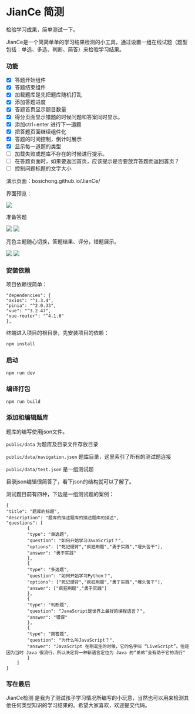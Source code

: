 # JianCe 简测

检验学习成果，简单测试一下。


JianCe是一个简简单单的学习结果检测的小工具，通过设置一组在线试题（题型包括：单选、多选、判断、简答）来检验学习结果。


### 功能

- [x] 答题开始组件
- [x] 答题结束组件
- [x] 加载题库是先把题库随机打乱
- [x] 添加答题进度
- [x] 答题首页显示题目数量
- [x] 得分页面显示错题的时候问题和答案同时显示。
- [x] 添加ctrl+enter 进行下一道题
- [x] 把答题页面继续组件化
- [x] 答题的时间控制，倒计时展示
- [x] 显示每一道题的类型
- [ ] 加载失败或题库不存在的时候进行提示。
- [ ] 在答题页面时，如果要返回首页，应该提示是否要放弃答题而返回首页？
- [ ] 控制问题标题的文字大小

演示页面：bosichong.github.io/JianCe/

界面预览：


![](./doc/11.png)


准备答题


![](./doc/22.png)
![](./doc/33.png)

亮色主题随心切换，答题结果、评分，错题展示。


![](./doc/44.png)
![](./doc/55.png)


### 安装依赖

项目依赖很简单：

    "dependencies": {
    "axios": "^1.3.4",
    "pinia": "^2.0.33",
    "vue": "^3.2.47",
    "vue-router": "^4.1.6"
    },

终端进入项目的根目录，先安装项目的依赖：

```sh
npm install
```

### 启动

```sh
npm run dev
```

### 编译打包

```sh
npm run build
```

### 添加和编辑题库

题库的编写使用json文件。

`public/data`  为题库及目录文件存放目录

`public/data/navigation.json` 题库目录，这里索引了所有的测试题连接

`public/data/test.json`  是一组测试题

目录json编辑很简答了，看下json的结构就可以了解了。

测试题目前有四种，下边是一组测试题的案例：

    {
    "title": "题库的标题",
    "description": "题库的描述题库的描述题库的描述",
    "questions": [
            {
            "type": "单选题",
            "question": "如何开始学习JavaScript？",
            "options": ["死记硬背","疯狂刷题","勇于实践","埋头苦干"],
            "answer": "勇于实践"
            },
            {
            "type": "多选题",
            "question": "如何开始学习Python？",
            "options": ["死记硬背","疯狂刷题","勇于实践","埋头苦干"],
            "answer": ["疯狂刷题","勇于实践"]
            },
            {
            "type": "判断题",
            "question": "JavaScript是世界上最好的编程语言？",
            "answer": "错误"
            },
            {
            "type": "简答题",
            "question": "为什么叫JavaScript？",
            "answer": "JavaScript 在刚诞生的时候，它的名字叫 “LiveScript”。但是因为当时 Java 很流行，所以决定将一种新语言定位为 Java 的“弟弟”会有助于它的流行"
            }
        ]
    }


### 写在最后

JianCe检测 是我为了测试孩子学习情况所编写的小玩意，当然也可以用来检测其他任何类型知识的学习结果的。希望大家喜欢，欢迎提交代码。